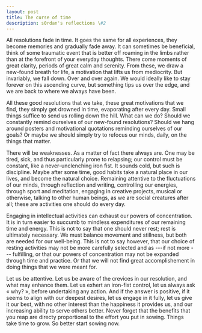 ```yaml
---
layout: post
title: The curse of time
description: s0rdan's reflections \#2
---
```


All resolutions fade in time. It goes the same for all experiences, they become memories and gradually fade away. It can sometimes be beneficial, think of some traumatic event that is better off roaming in the limbs rather than at the forefront of your everyday thoughts.
There come moments of great clarity, periods of great calm and serenity. From these, we draw a new-found breath for life, a motivation that lifts us from mediocrity. But invariably, we fall down. Over and over again. We would ideally like to stay forever on this ascending curve, but something tips us over the edge, and we are back to where we always have been.

All these good resolutions that we take, these great motivations that we find, they simply get drowned in time, evaporating after every day. Small things suffice to send us rolling down the hill. What can we do? Should we constantly remind ourselves of our new-found resolutions? Should we hang around posters and motivational quotations reminding ourselves of our goals? Or maybe we should simply try to refocus our minds, daily, on the things that matter.

There will be weaknesses. As a matter of fact there always are. One may be tired, sick, and thus particularly prone to relapsing; our control must be constant, like a never-unclenching iron fist. It sounds cold, but such is discipline. Maybe after some time, good habits take a natural place in our lives, and become the natural choice. Remaining attentive to the fluctuations of our minds, through reflection and writing, controlling our energies, through sport and meditation, engaging in creative projects, musical or otherwise, talking to other human beings, as we are social creatures after all; these are activities one should do every day.

Engaging in intellectual activities can exhaust our powers of concentration. It is in turn easier to succumb to mindless expenditures of our remaining time and energy. This is not to say that one should never rest; rest is ultimately necessary. We must balance movement and stillness, but both are needed for our well-being. This is not to say however, that our choice of resting activities may not be more carefully selected and as ---if not more --- fulfilling, or that our powers of concentration may not be expanded through time and practice. Or that we will not find great accomplishement in doing things that we were meant for.

Let us be attentive. Let us be aware of the crevices in our resolution, and what may enhance them. Let us exhert an iron-fist control, let us always ask « why? », before undertaking any action. And if the answer is positive, if it seems to align with our deepest desires, let us engage in it fully, let us give it our best, with no other interest than the happiness it provides us, and our increasing ability to serve others better. Never forget that the benefits that you reap are directy proportional to the effort you put in sowing. Things take time to grow. So better start sowing now.